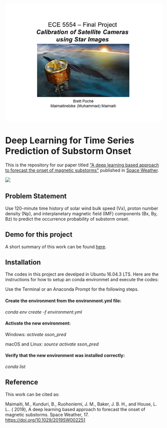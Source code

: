 ![](https://github.com/MuhammadVT/ECE5554_final_project/blob/master/CIPS_presentation_final_blank_background/Slide1.PNG)

# Deep Learning for Time Series Prediction of Substorm Onset

This is the repository for our paper titled ["A deep learning based approach to forecast the onset of magnetic substorms"](https://agupubs.onlinelibrary.wiley.com/doi/abs/10.1029/2019SW002251) published in [Space Weather](https://agupubs.onlinelibrary.wiley.com/journal/15427390).

![](https://github.com/MuhammadVT/sson_pred/tree/master/demo/plots/resnet_cnn.png)

## Problem Statement
Use 120-minute time history of solar wind bulk speed (Vx), proton number density (Np), and interplanetary magnetic field (IMF) components (Bx, By, Bz) to predict the occurrence probability of substorm onset.

## Demo for this project
A short summary of this work can be found [here](https://github.com/MuhammadVT/sson_pred/blob/master/demo/prediction_of_Aurora_brightening.ipynb).

## Installation
The codes in this project are develped in Ubuntu 16.04.3 LTS.
Here are the instructions for how to setup an conda environmet and execute the codes:

Use the Terminal or an Anaconda Prompt for the following steps.

#### Create the environment from the environment.yml file:

*conda env create -f environment.yml*

#### Activate the new environment:

Windows: *activate sson_pred*

macOS and Linux: *source activate sson_pred*

#### Verify that the new environment was installed correctly:

*conda list*

## Reference
This work can be cited as:

Maimaiti, M., Kunduri, B., Ruohoniemi, J. M., Baker, J. B. H., and House, L. L.. ( 2019), A deep learning based approach to forecast the onset of magnetic substorms. Space Weather, 17. https://doi.org/10.1029/2019SW002251



